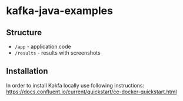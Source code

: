 # kafka-java-examples

## Structure

- `/app` - application code
- `/results` - results with screenshots

## Installation

In order to install Kakfa locally use following instructions: https://docs.confluent.io/current/quickstart/ce-docker-quickstart.html
